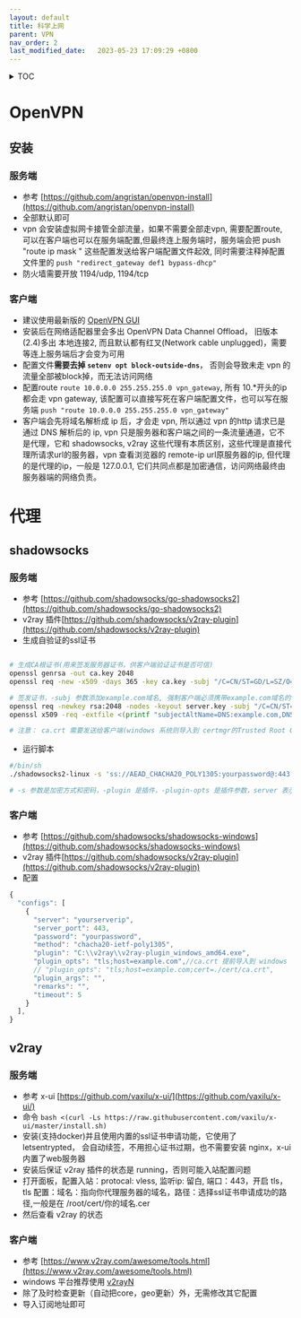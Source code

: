 ```yaml
---
layout: default
title: 科学上网
parent: VPN
nav_order: 2
last_modified_date:   2023-05-23 17:09:29 +0800
---
```


<details  markdown="block">
  <summary>
    TOC
  </summary>

1. [OpenVPN](#openvpn)
    1. [安装](#安装)
        1. [服务端](#openvpn-server)
        2. [客户端](#openvpn-client)
2. [代理](#代理)
    1. [shadowsocks](#shadowsocks)
        1. [服务端](#shadowsocks-server)
        2. [客户端](#shadowsocks-client)
    2. [v2ray](#v2ray)
        1. [服务端](#v2ray-server)
        2. [客户端](#v2ray-client)

</details>

# OpenVPN
## 安装
### 服务端<a id="openvpn-server"></a>
- 参考 [https://github.com/angristan/openvpn-install](https://github.com/angristan/openvpn-install)
- 全部默认即可
- vpn 会安装虚拟网卡接管全部流量，如果不需要全部走vpn, 需要配置route, 可以在客户端也可以在服务端配置,但最终连上服务端时，服务端会把 push "route ip mask " 这些配置发送给客户端配置文件起效, 同时需要注释掉配置文件里的 ```push "redirect_gateway def1 bypass-dhcp" ```
- 防火墙需要开放 1194/udp, 1194/tcp
### 客户端<a id="openvpn-client"></a>
- 建议使用最新版的 [OpenVPN GUI](https://openvpn.net/community-downloads/)
- 安装后在网络适配器里会多出 OpenVPN Data Channel Offload， 旧版本(2.4)多出 本地连接2, 而且默认都有红叉(Network cable unplugged)，需要等连上服务端后才会变为可用
- 配置文件**需要去掉 ```setenv opt block-outside-dns```**， 否则会导致未走 vpn 的流量全部被block掉，而无法访问网络
- 配置route ```route 10.0.0.0 255.255.255.0 vpn_gateway```, 所有 10.*开头的ip都会走 vpn gateway, 该配置可以直接写死在客户端配置文件，也可以写在服务端 ```push "route 10.0.0.0 255.255.255.0 vpn_gateway"```
- 客户端会先将域名解析成 ip 后，才会走 vpn, 所以通过 vpn 的http 请求已是通过 DNS 解析后的 ip, vpn 只是服务器和客户端之间的一条流量通道，它不是代理，它和 shadowsocks, v2ray 这些代理有本质区别，这些代理是直接代理所请求url的服务器，vpn 查看浏览器的 remote-ip url原服务器的ip, 但代理的是代理的ip，一般是 127.0.0.1, 它们共同点都是加密通信，访问网络最终由服务器端的网络负责。 

# 代理
## shadowsocks
### 服务端<a id="shadowsocks-server"></a>
- 参考 [https://github.com/shadowsocks/go-shadowsocks2](https://github.com/shadowsocks/go-shadowsocks2)
- v2ray 插件[https://github.com/shadowsocks/v2ray-plugin](https://github.com/shadowsocks/v2ray-plugin)
- 生成自验证的ssl证书

```bash

# 生成CA根证书(用来签发服务器证书，供客户端验证证书是否可信)
openssl genrsa -out ca.key 2048
openssl req -new -x509 -days 365 -key ca.key -subj "/C=CN/ST=GD/L=SZ/O=Acme, Inc./CN=Acme Root CA" -out ca.crt

# 签发证书，-subj 参数添加example.com域名, 强制客户端必须携带example.com域名的参数才能连接，用来伪装成正常网站的https访问
openssl req -newkey rsa:2048 -nodes -keyout server.key -subj "/C=CN/ST=GD/L=SZ/O=Acme, Inc./CN=*.example.com" -out server.csr
openssl x509 -req -extfile <(printf "subjectAltName=DNS:example.com,DNS:www.example.com") -days 365 -in server.csr -CA ca.crt -CAkey ca.key -CAcreateserial -out server.crt

# 注意： ca.crt 需要发送给客户端(windows 系统则导入到 certmgr的Trusted Root Certification，以便让系统信任有该CA签发的证书。而 server.crt server.key 需要发送给服务端，server.key 是私钥，server.crt 是公钥，服务端需要用私钥解密客户端发送的数据，它不需要我们手动发送给客户端，因为客户端在连接上服务端后，服务端会发送 server.crt 给客户端，客户端会使用 ca.crt 验证 server.crt 是否可信，如果可信则会使用 server.crt 的公钥加密数据发送给服务端，服务端使用 server.key 解密数据，这样就实现了双向加密通信。

```

- 运行脚本

```bash
#/bin/sh
./shadowsocks2-linux -s 'ss://AEAD_CHACHA20_POLY1305:yourpassword@:443' -verbose     -plugin ./v2ray-plugin_linux_amd64 -plugin-opts "server;tls;host=example.com;cert=./cert/server.crt;key=./cert/server.key" &

# -s 参数是加密方式和密码，-plugin 是插件，-plugin-opts 是插件参数，server 表示服务端，tls 表示使用 tls 加密，host 是域名，cert 是证书，key 是私钥
```

### 客户端<a id="shadowsocks-client"></a>
- 参考 [https://github.com/shadowsocks/shadowsocks-windows](https://github.com/shadowsocks/shadowsocks-windows)
- v2ray 插件[https://github.com/shadowsocks/v2ray-plugin](https://github.com/shadowsocks/v2ray-plugin)
- 配置

```js
{
  "configs": [
    {
      "server": "yourserverip",
      "server_port": 443,
      "password": "yourpassword",
      "method": "chacha20-ietf-poly1305",
      "plugin": "C:\\v2ray\\v2ray-plugin_windows_amd64.exe",
      "plugin_opts": "tls;host=example.com",//ca.crt 提前导入到 windows 系统的受信任的根证书颁发机构，这里就不用配置 cert 了
      // "plugin_opts": "tls;host=example.com;cert=./cert/ca.crt", 
      "plugin_args": "",
      "remarks": "",
      "timeout": 5
    }
  ],
}
```

## v2ray
### 服务端<a id="v2ray-server"></a>
- 参考 x-ui [https://github.com/vaxilu/x-ui/](https://github.com/vaxilu/x-ui/)
- 命令 ```bash <(curl -Ls https://raw.githubusercontent.com/vaxilu/x-ui/master/install.sh)```
- 安装(支持docker)并且使用内置的ssl证书申请功能，它使用了 letsentrypted， 会自动续签，不用担心证书过期，也不需要安装 nginx，x-ui 内置了web服务器
- 安装后保证 v2ray 插件的状态是 running，否则可能入站配置问题
- 打开面板，配置入站：protocal: vless, 监听ip: 留白, 端口：443，开启 tls，tls 配置：域名：指向你代理服务器的域名，路径：选择ssl证书申请成功的路径,一般是在 /root/cert/你的域名.cer
- 然后查看 v2ray 的状态

### 客户端<a id="v2ray-client"></a>
- 参考 [https://www.v2ray.com/awesome/tools.html](https://www.v2ray.com/awesome/tools.html)
- windows 平台推荐使用 [v2rayN](https://github.com/2dust/v2rayN)
- 除了及时检查更新（自动把core，geo更新）外，无需修改其它配置
- 导入订阅地址即可